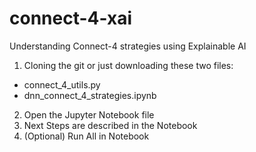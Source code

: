 # connect-4-xai
Understanding Connect-4 strategies using Explainable AI

1. Cloning the git or just downloading these two files:
  - connect_4_utils.py
  - dnn_connect_4_strategies.ipynb
2. Open the Jupyter Notebook file
3. Next Steps are described in the Notebook
4. (Optional) Run All in Notebook
